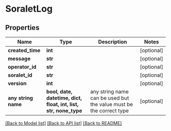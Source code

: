 # SoraletLog


## Properties
Name | Type | Description | Notes
------------ | ------------- | ------------- | -------------
**created_time** | **int** |  | [optional] 
**message** | **str** |  | [optional] 
**operator_id** | **str** |  | [optional] 
**soralet_id** | **str** |  | [optional] 
**version** | **int** |  | [optional] 
**any string name** | **bool, date, datetime, dict, float, int, list, str, none_type** | any string name can be used but the value must be the correct type | [optional]

[[Back to Model list]](../README.md#documentation-for-models) [[Back to API list]](../README.md#documentation-for-api-endpoints) [[Back to README]](../README.md)


